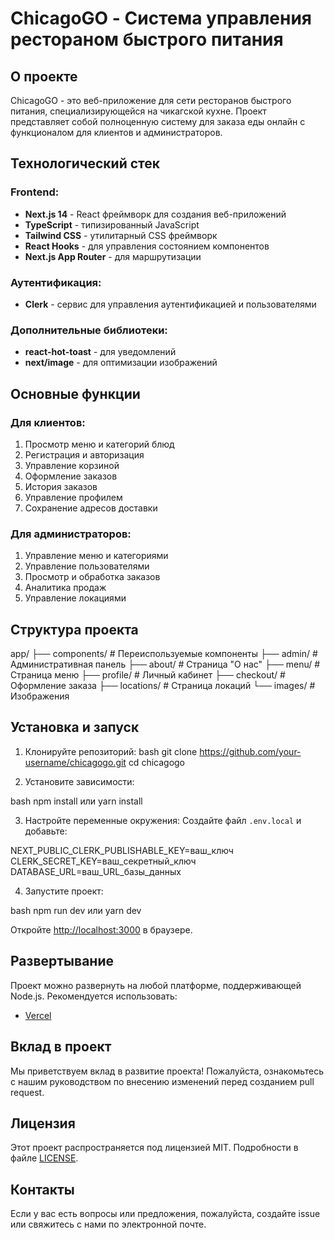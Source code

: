 # ChicagoGO - Система управления рестораном быстрого питания

## О проекте

ChicagoGO - это веб-приложение для сети ресторанов быстрого питания, специализирующейся на чикагской кухне. Проект представляет собой полноценную систему для заказа еды онлайн с функционалом для клиентов и администраторов.

## Технологический стек

### Frontend:
- **Next.js 14** - React фреймворк для создания веб-приложений
- **TypeScript** - типизированный JavaScript  
- **Tailwind CSS** - утилитарный CSS фреймворк
- **React Hooks** - для управления состоянием компонентов
- **Next.js App Router** - для маршрутизации

### Аутентификация:
- **Clerk** - сервис для управления аутентификацией и пользователями

### Дополнительные библиотеки:
- **react-hot-toast** - для уведомлений
- **next/image** - для оптимизации изображений

## Основные функции

### Для клиентов:
1. Просмотр меню и категорий блюд
2. Регистрация и авторизация  
3. Управление корзиной
4. Оформление заказов
5. История заказов
6. Управление профилем
7. Сохранение адресов доставки

### Для администраторов:
1. Управление меню и категориями
2. Управление пользователями
3. Просмотр и обработка заказов
4. Аналитика продаж
5. Управление локациями

## Структура проекта

app/
├── components/ # Переиспользуемые компоненты
├── admin/ # Административная панель
├── about/ # Страница "О нас"
├── menu/ # Страница меню
├── profile/ # Личный кабинет
├── checkout/ # Оформление заказа
├── locations/ # Страница локаций
└── images/ # Изображения

## Установка и запуск

1. Клонируйте репозиторий:
bash
git clone https://github.com/your-username/chicagogo.git
cd chicagogo

2. Установите зависимости:

bash
npm install
или
yarn install


3. Настройте переменные окружения:
Создайте файл `.env.local` и добавьте:

NEXT_PUBLIC_CLERK_PUBLISHABLE_KEY=ваш_ключ
CLERK_SECRET_KEY=ваш_секретный_ключ
DATABASE_URL=ваш_URL_базы_данных

4. Запустите проект:

bash
npm run dev
или
yarn dev

Откройте [http://localhost:3000](http://localhost:3000) в браузере.

## Развертывание

Проект можно развернуть на любой платформе, поддерживающей Node.js. Рекомендуется использовать:

- [Vercel](https://vercel.com)

## Вклад в проект

Мы приветствуем вклад в развитие проекта! Пожалуйста, ознакомьтесь с нашим руководством по внесению изменений перед созданием pull request.

## Лицензия

Этот проект распространяется под лицензией MIT. Подробности в файле [LICENSE](LICENSE).

## Контакты

Если у вас есть вопросы или предложения, пожалуйста, создайте issue или свяжитесь с нами по электронной почте.